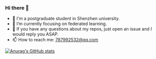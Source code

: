 ### Hi there 👋
 - 🤖 I'm a postgraduate student in Shenzhen university.
 - 🌱 I’m currently focusing on federated learning.
 - 👀 If you have any questions about my repos, just open an issue and I would reply you ASAP.
 - 📫 How to reach me: 787992532@qq.com
<!--
**KarhouTam/KarhouTam** is a ✨ _special_ ✨ repository because its `README.md` (this file) appears on your GitHub profile.

Here are some ideas to get you started:

- 🔭 I’m currently working on ...
- 🌱 I’m currently learning ...
- 👯 I’m looking to collaborate on ...
- 🤔 I’m looking for help with ...
- 💬 Ask me about ...
- 📫 How to reach me: ...
- 😄 Pronouns: ...
- ⚡ Fun fact: ...
-->

[![Anurag's GitHub stats](https://github-readme-stats.vercel.app/api?username=KarhouTam&show_icons=true&count_private=true)](https://github.com/anuraghazra/github-readme-stats)
